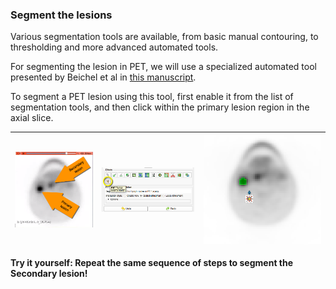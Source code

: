 ### Segment the lesions

Various segmentation tools are available, from basic manual contouring, to thresholding and more advanced automated tools.

For segmenting the lesion in PET, we will use a specialized automated tool presented by Beichel et al in [this manuscript](http://dx.doi.org/10.1118/1.4948679).

To segment a PET lesion using this tool, first enable it from the list of segmentation tools, and then click within the primary lesion region in the axial slice.


|![](/gitbook/assets/pt-lesion.png)|![](/gitbook/assets/pet-effect.png)|![](/gitbook/assets/pet-segmented.png)|
|-|-|-|

**Try it yourself: Repeat the same sequence of steps to segment the Secondary lesion!**
